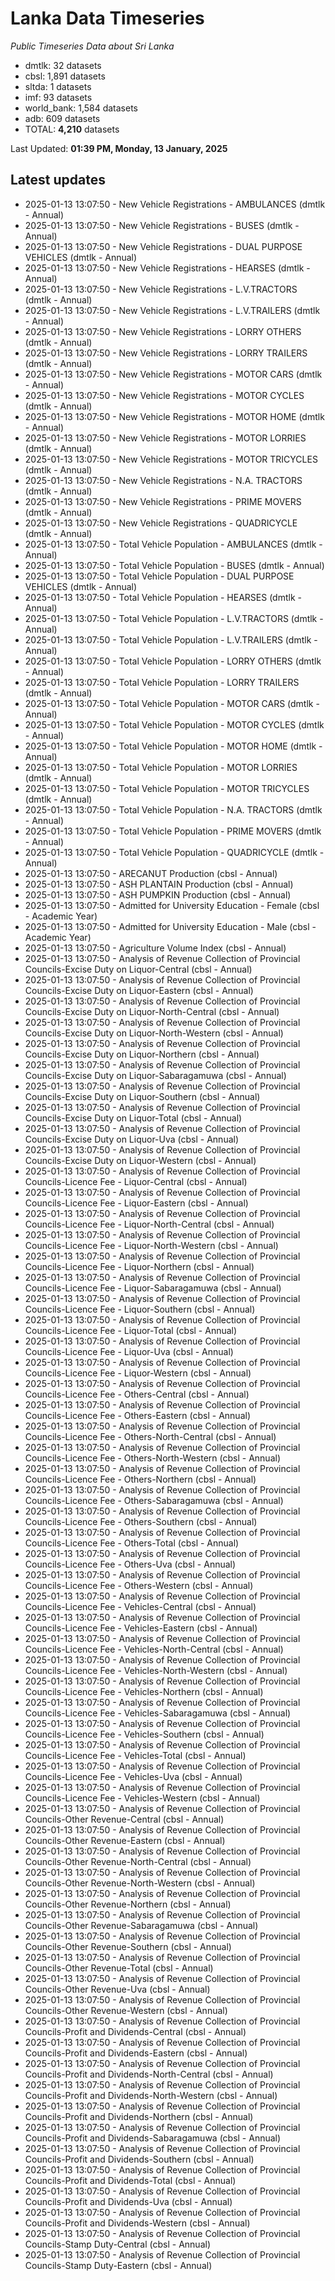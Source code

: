 # Lanka Data Timeseries
*Public Timeseries Data about Sri Lanka*

* dmtlk: 32 datasets
* cbsl: 1,891 datasets
* sltda: 1 datasets
* imf: 93 datasets
* world_bank: 1,584 datasets
* adb: 609 datasets
* TOTAL: **4,210** datasets

Last Updated: **01:39 PM, Monday, 13 January, 2025**

## Latest updates

* 2025-01-13 13:07:50 - New Vehicle Registrations - AMBULANCES (dmtlk - Annual)
* 2025-01-13 13:07:50 - New Vehicle Registrations - BUSES (dmtlk - Annual)
* 2025-01-13 13:07:50 - New Vehicle Registrations - DUAL PURPOSE VEHICLES (dmtlk - Annual)
* 2025-01-13 13:07:50 - New Vehicle Registrations - HEARSES (dmtlk - Annual)
* 2025-01-13 13:07:50 - New Vehicle Registrations - L.V.TRACTORS (dmtlk - Annual)
* 2025-01-13 13:07:50 - New Vehicle Registrations - L.V.TRAILERS (dmtlk - Annual)
* 2025-01-13 13:07:50 - New Vehicle Registrations - LORRY OTHERS (dmtlk - Annual)
* 2025-01-13 13:07:50 - New Vehicle Registrations - LORRY TRAILERS (dmtlk - Annual)
* 2025-01-13 13:07:50 - New Vehicle Registrations - MOTOR CARS (dmtlk - Annual)
* 2025-01-13 13:07:50 - New Vehicle Registrations - MOTOR CYCLES (dmtlk - Annual)
* 2025-01-13 13:07:50 - New Vehicle Registrations - MOTOR HOME (dmtlk - Annual)
* 2025-01-13 13:07:50 - New Vehicle Registrations - MOTOR LORRIES (dmtlk - Annual)
* 2025-01-13 13:07:50 - New Vehicle Registrations - MOTOR TRICYCLES (dmtlk - Annual)
* 2025-01-13 13:07:50 - New Vehicle Registrations - N.A. TRACTORS (dmtlk - Annual)
* 2025-01-13 13:07:50 - New Vehicle Registrations - PRIME MOVERS (dmtlk - Annual)
* 2025-01-13 13:07:50 - New Vehicle Registrations - QUADRICYCLE (dmtlk - Annual)
* 2025-01-13 13:07:50 - Total Vehicle Population - AMBULANCES (dmtlk - Annual)
* 2025-01-13 13:07:50 - Total Vehicle Population - BUSES (dmtlk - Annual)
* 2025-01-13 13:07:50 - Total Vehicle Population - DUAL PURPOSE VEHICLES (dmtlk - Annual)
* 2025-01-13 13:07:50 - Total Vehicle Population - HEARSES (dmtlk - Annual)
* 2025-01-13 13:07:50 - Total Vehicle Population - L.V.TRACTORS (dmtlk - Annual)
* 2025-01-13 13:07:50 - Total Vehicle Population - L.V.TRAILERS (dmtlk - Annual)
* 2025-01-13 13:07:50 - Total Vehicle Population - LORRY OTHERS (dmtlk - Annual)
* 2025-01-13 13:07:50 - Total Vehicle Population - LORRY TRAILERS (dmtlk - Annual)
* 2025-01-13 13:07:50 - Total Vehicle Population - MOTOR CARS (dmtlk - Annual)
* 2025-01-13 13:07:50 - Total Vehicle Population - MOTOR CYCLES (dmtlk - Annual)
* 2025-01-13 13:07:50 - Total Vehicle Population - MOTOR HOME (dmtlk - Annual)
* 2025-01-13 13:07:50 - Total Vehicle Population - MOTOR LORRIES (dmtlk - Annual)
* 2025-01-13 13:07:50 - Total Vehicle Population - MOTOR TRICYCLES (dmtlk - Annual)
* 2025-01-13 13:07:50 - Total Vehicle Population - N.A. TRACTORS (dmtlk - Annual)
* 2025-01-13 13:07:50 - Total Vehicle Population - PRIME MOVERS (dmtlk - Annual)
* 2025-01-13 13:07:50 - Total Vehicle Population - QUADRICYCLE (dmtlk - Annual)
* 2025-01-13 13:07:50 - ARECANUT Production (cbsl - Annual)
* 2025-01-13 13:07:50 - ASH PLANTAIN Production (cbsl - Annual)
* 2025-01-13 13:07:50 - ASH PUMPKIN Production (cbsl - Annual)
* 2025-01-13 13:07:50 - Admitted for University Education - Female (cbsl - Academic Year)
* 2025-01-13 13:07:50 - Admitted for University Education - Male (cbsl - Academic Year)
* 2025-01-13 13:07:50 - Agriculture Volume Index (cbsl - Annual)
* 2025-01-13 13:07:50 - Analysis of Revenue Collection of Provincial Councils-Excise Duty on Liquor-Central (cbsl - Annual)
* 2025-01-13 13:07:50 - Analysis of Revenue Collection of Provincial Councils-Excise Duty on Liquor-Eastern (cbsl - Annual)
* 2025-01-13 13:07:50 - Analysis of Revenue Collection of Provincial Councils-Excise Duty on Liquor-North-Central (cbsl - Annual)
* 2025-01-13 13:07:50 - Analysis of Revenue Collection of Provincial Councils-Excise Duty on Liquor-North-Western (cbsl - Annual)
* 2025-01-13 13:07:50 - Analysis of Revenue Collection of Provincial Councils-Excise Duty on Liquor-Northern (cbsl - Annual)
* 2025-01-13 13:07:50 - Analysis of Revenue Collection of Provincial Councils-Excise Duty on Liquor-Sabaragamuwa (cbsl - Annual)
* 2025-01-13 13:07:50 - Analysis of Revenue Collection of Provincial Councils-Excise Duty on Liquor-Southern (cbsl - Annual)
* 2025-01-13 13:07:50 - Analysis of Revenue Collection of Provincial Councils-Excise Duty on Liquor-Total (cbsl - Annual)
* 2025-01-13 13:07:50 - Analysis of Revenue Collection of Provincial Councils-Excise Duty on Liquor-Uva (cbsl - Annual)
* 2025-01-13 13:07:50 - Analysis of Revenue Collection of Provincial Councils-Excise Duty on Liquor-Western (cbsl - Annual)
* 2025-01-13 13:07:50 - Analysis of Revenue Collection of Provincial Councils-Licence Fee - Liquor-Central (cbsl - Annual)
* 2025-01-13 13:07:50 - Analysis of Revenue Collection of Provincial Councils-Licence Fee - Liquor-Eastern (cbsl - Annual)
* 2025-01-13 13:07:50 - Analysis of Revenue Collection of Provincial Councils-Licence Fee - Liquor-North-Central (cbsl - Annual)
* 2025-01-13 13:07:50 - Analysis of Revenue Collection of Provincial Councils-Licence Fee - Liquor-North-Western (cbsl - Annual)
* 2025-01-13 13:07:50 - Analysis of Revenue Collection of Provincial Councils-Licence Fee - Liquor-Northern (cbsl - Annual)
* 2025-01-13 13:07:50 - Analysis of Revenue Collection of Provincial Councils-Licence Fee - Liquor-Sabaragamuwa (cbsl - Annual)
* 2025-01-13 13:07:50 - Analysis of Revenue Collection of Provincial Councils-Licence Fee - Liquor-Southern (cbsl - Annual)
* 2025-01-13 13:07:50 - Analysis of Revenue Collection of Provincial Councils-Licence Fee - Liquor-Total (cbsl - Annual)
* 2025-01-13 13:07:50 - Analysis of Revenue Collection of Provincial Councils-Licence Fee - Liquor-Uva (cbsl - Annual)
* 2025-01-13 13:07:50 - Analysis of Revenue Collection of Provincial Councils-Licence Fee - Liquor-Western (cbsl - Annual)
* 2025-01-13 13:07:50 - Analysis of Revenue Collection of Provincial Councils-Licence Fee - Others-Central (cbsl - Annual)
* 2025-01-13 13:07:50 - Analysis of Revenue Collection of Provincial Councils-Licence Fee - Others-Eastern (cbsl - Annual)
* 2025-01-13 13:07:50 - Analysis of Revenue Collection of Provincial Councils-Licence Fee - Others-North-Central (cbsl - Annual)
* 2025-01-13 13:07:50 - Analysis of Revenue Collection of Provincial Councils-Licence Fee - Others-North-Western (cbsl - Annual)
* 2025-01-13 13:07:50 - Analysis of Revenue Collection of Provincial Councils-Licence Fee - Others-Northern (cbsl - Annual)
* 2025-01-13 13:07:50 - Analysis of Revenue Collection of Provincial Councils-Licence Fee - Others-Sabaragamuwa (cbsl - Annual)
* 2025-01-13 13:07:50 - Analysis of Revenue Collection of Provincial Councils-Licence Fee - Others-Southern (cbsl - Annual)
* 2025-01-13 13:07:50 - Analysis of Revenue Collection of Provincial Councils-Licence Fee - Others-Total (cbsl - Annual)
* 2025-01-13 13:07:50 - Analysis of Revenue Collection of Provincial Councils-Licence Fee - Others-Uva (cbsl - Annual)
* 2025-01-13 13:07:50 - Analysis of Revenue Collection of Provincial Councils-Licence Fee - Others-Western (cbsl - Annual)
* 2025-01-13 13:07:50 - Analysis of Revenue Collection of Provincial Councils-Licence Fee - Vehicles-Central (cbsl - Annual)
* 2025-01-13 13:07:50 - Analysis of Revenue Collection of Provincial Councils-Licence Fee - Vehicles-Eastern (cbsl - Annual)
* 2025-01-13 13:07:50 - Analysis of Revenue Collection of Provincial Councils-Licence Fee - Vehicles-North-Central (cbsl - Annual)
* 2025-01-13 13:07:50 - Analysis of Revenue Collection of Provincial Councils-Licence Fee - Vehicles-North-Western (cbsl - Annual)
* 2025-01-13 13:07:50 - Analysis of Revenue Collection of Provincial Councils-Licence Fee - Vehicles-Northern (cbsl - Annual)
* 2025-01-13 13:07:50 - Analysis of Revenue Collection of Provincial Councils-Licence Fee - Vehicles-Sabaragamuwa (cbsl - Annual)
* 2025-01-13 13:07:50 - Analysis of Revenue Collection of Provincial Councils-Licence Fee - Vehicles-Southern (cbsl - Annual)
* 2025-01-13 13:07:50 - Analysis of Revenue Collection of Provincial Councils-Licence Fee - Vehicles-Total (cbsl - Annual)
* 2025-01-13 13:07:50 - Analysis of Revenue Collection of Provincial Councils-Licence Fee - Vehicles-Uva (cbsl - Annual)
* 2025-01-13 13:07:50 - Analysis of Revenue Collection of Provincial Councils-Licence Fee - Vehicles-Western (cbsl - Annual)
* 2025-01-13 13:07:50 - Analysis of Revenue Collection of Provincial Councils-Other Revenue-Central (cbsl - Annual)
* 2025-01-13 13:07:50 - Analysis of Revenue Collection of Provincial Councils-Other Revenue-Eastern (cbsl - Annual)
* 2025-01-13 13:07:50 - Analysis of Revenue Collection of Provincial Councils-Other Revenue-North-Central (cbsl - Annual)
* 2025-01-13 13:07:50 - Analysis of Revenue Collection of Provincial Councils-Other Revenue-North-Western (cbsl - Annual)
* 2025-01-13 13:07:50 - Analysis of Revenue Collection of Provincial Councils-Other Revenue-Northern (cbsl - Annual)
* 2025-01-13 13:07:50 - Analysis of Revenue Collection of Provincial Councils-Other Revenue-Sabaragamuwa (cbsl - Annual)
* 2025-01-13 13:07:50 - Analysis of Revenue Collection of Provincial Councils-Other Revenue-Southern (cbsl - Annual)
* 2025-01-13 13:07:50 - Analysis of Revenue Collection of Provincial Councils-Other Revenue-Total (cbsl - Annual)
* 2025-01-13 13:07:50 - Analysis of Revenue Collection of Provincial Councils-Other Revenue-Uva (cbsl - Annual)
* 2025-01-13 13:07:50 - Analysis of Revenue Collection of Provincial Councils-Other Revenue-Western (cbsl - Annual)
* 2025-01-13 13:07:50 - Analysis of Revenue Collection of Provincial Councils-Profit and Dividends-Central (cbsl - Annual)
* 2025-01-13 13:07:50 - Analysis of Revenue Collection of Provincial Councils-Profit and Dividends-Eastern (cbsl - Annual)
* 2025-01-13 13:07:50 - Analysis of Revenue Collection of Provincial Councils-Profit and Dividends-North-Central (cbsl - Annual)
* 2025-01-13 13:07:50 - Analysis of Revenue Collection of Provincial Councils-Profit and Dividends-North-Western (cbsl - Annual)
* 2025-01-13 13:07:50 - Analysis of Revenue Collection of Provincial Councils-Profit and Dividends-Northern (cbsl - Annual)
* 2025-01-13 13:07:50 - Analysis of Revenue Collection of Provincial Councils-Profit and Dividends-Sabaragamuwa (cbsl - Annual)
* 2025-01-13 13:07:50 - Analysis of Revenue Collection of Provincial Councils-Profit and Dividends-Southern (cbsl - Annual)
* 2025-01-13 13:07:50 - Analysis of Revenue Collection of Provincial Councils-Profit and Dividends-Total (cbsl - Annual)
* 2025-01-13 13:07:50 - Analysis of Revenue Collection of Provincial Councils-Profit and Dividends-Uva (cbsl - Annual)
* 2025-01-13 13:07:50 - Analysis of Revenue Collection of Provincial Councils-Profit and Dividends-Western (cbsl - Annual)
* 2025-01-13 13:07:50 - Analysis of Revenue Collection of Provincial Councils-Stamp Duty-Central (cbsl - Annual)
* 2025-01-13 13:07:50 - Analysis of Revenue Collection of Provincial Councils-Stamp Duty-Eastern (cbsl - Annual)